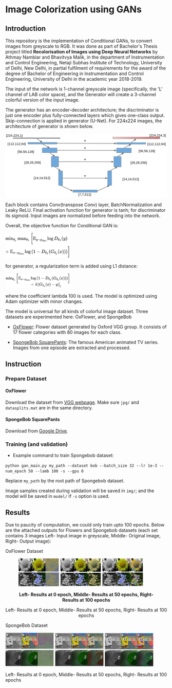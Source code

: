 # Image Colorization using GANs

## Introduction
This repository is the implementation of Conditional GANs, to convert images from greyscale to RGB. It was done as part of Bachelor's Thesis project titled **Recolorisation of Images using Deep Neural Networks** by Athmay Nambiar and Bhavitvya Malik, in the department of Instrumentation and Control Engineering, Netaji Subhas Institute of Technology, University of Delhi, New Delhi, in partial fulfilment of requirements for the award of the degree of Bachelor of Engineering in Instrumentation and Control Engineering, University of Delhi in the academic year 2018-2019.

The input of the network is 1-channel greyscale image (specifically, the 'L' channel of LAB color space), and the Generator will create a 3-channel colorful version of the input image.

The generator has an encoder-decoder architecture; the discriminator is just one encoder plus fully-connected layers which gives one-class output. Skip-connection is applied in generator (U-Net). For 224x224 images, the architecture of generator is shown below.

<img src="asset/unet.png" width="640" align="middle">

Each block contains Conv(transpose Conv) layer, BatchNormalization and Leaky ReLU. Final activation function for generator is tanh; for discriminator its sigmoid. Input images are normalized before feeding into the network.

Overall, the objective function for Conditional GAN is:

<img src="asset/gan.png" width="40%" height="40%">

for generator, a regularization term is added using L1 distance:

<img src="asset/gen.png" width="40%" height="40%">

where the coefficient lambda 100 is used. The model is optimized using Adam optimizer with minor changes.

The model is universal for all kinds of colorful image dataset. Three datasets are experimented here: OxFlower, and SpongeBob

* [OxFlower](http://www.robots.ox.ac.uk/~vgg/data/flowers/17/): Flower dataset generated by Oxford VGG group. It consists of 17 flower categories with 80 images for each class.

* [SpongeBob SquarePants](https://en.wikipedia.org/wiki/SpongeBob_SquarePants): The famous American animated TV series. Images from one episode are extracted and processed.


## Instruction

### Prepare Dataset

#### OxFlower
Download the dataset from [VGG webpage](http://www.robots.ox.ac.uk/~vgg/data/flowers/17/). Make sure `jpg/` and `datasplits.mat` are in the same directory.

#### SpongeBob SquarePants
Download from [Google Drive](https://drive.google.com/file/d/1yaSHnqFiGT2VwT373lY_E3AJpr6r9b4l/view?usp=sharing).

### Training (and validation)

* Example command to train Spongebob dataset:

`python gan_main.py my_path --dataset bob --batch_size 32 --lr 1e-3 --num_epoch 50 --lamb 100 -s --gpu 0`

Replace `my_path` by the root path of Spongebob dataset.

Image samples created during validation will be saved in `img/`; and the model will be saved in `model/` if `-s` option is used.

## Results

Due to paucity of computation, we could only train upto 100 epochs. Below are the attached outputs for Flowers and Spongebob datasets (each set contains 3 images Left- Input image in greyscale, Middle- Original image, Right- Output image):

OxFlower Dataset
<figure>
    <p float="left">
        <img src="asset/flower_0_epoch.png" width="30%" height="30%" />
        <img src="asset/flower_50_epoch.png" width="30%" height="30%" />
        <img src="asset/flower_100_epoch.png" width="30%" height="30%" />
    </p>
    <figcaption align = "center"><b>Left- Results at 0 epoch, Middle- Results at 50 epochs, Right- Results at 100 epochs</b></figcaption>
</figure>
<p align = "center">
Left- Results at 0 epoch, Middle- Results at 50 epochs, Right- Results at 100 epochs
</p>

<!-- <p>Left- Results at 0 epoch, Middle- Results at 50 epochs, Right- Results at 100 epochs</p> -->

SpongeBob Dataset
<p float="left">
    <img src="asset/bob_0_epoch.png" width="30%" height="30%" />
    <img src="asset/bob_50_epoch.png" width="30%" height="30%" />
    <img src="asset/bob_100_epoch.png" width="30%" height="30%" />
</p>
<p>Left- Results at 0 epoch, Middle- Results at 50 epochs, Right- Results at 100 epochs</p>
<!-- <img src="asset/flower_0_epoch.png" width="25%" height="25%" />

<!-- <img src="asset/flower_50_epoch.png" width="25%" height="25%" />

<img src="asset/flower_100_epoch.png" width="25%" height="25%" /> -->
